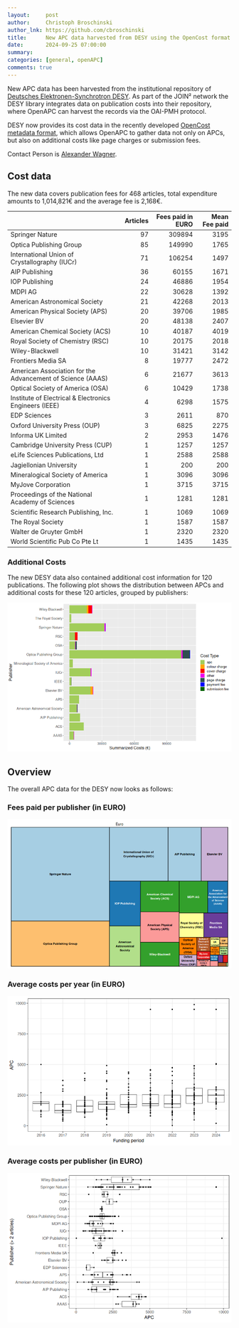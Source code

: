 ```yaml
---
layout:     post
author:     Christoph Broschinski
author_lnk: https://github.com/cbroschinski
title:      New APC data harvested from DESY using the OpenCost format
date:       2024-09-25 07:00:00
summary:    
categories: [general, openAPC]
comments: true
---
```





New APC data has been harvested from the institutional repository of [Deutsches Elektronen-Synchrotron DESY](https://www.desy.de/index_eng.html). As part of the JOIN² network the DESY library integrates data on publication costs into their repository, where OpenAPC can harvest the records via the OAI-PMH protocol.

DESY now provides its cost data in the recently developed [OpenCost metadata format](https://github.com/opencost-de/opencost), which allows OpenAPC to gather data not only on APCs, but also on additional costs like page charges or submission fees.

Contact Person is [Alexander Wagner](mailto:alexander.wagner@desy.de).

## Cost data



The new data covers publication fees for 468 articles, total expenditure amounts to 1,014,821€ and the average fee is 2,168€.



|                                                           | Articles| Fees paid in EURO| Mean Fee paid|
|:----------------------------------------------------------|--------:|-----------------:|-------------:|
|Springer Nature                                            |       97|            309894|          3195|
|Optica Publishing Group                                    |       85|            149990|          1765|
|International Union of Crystallography (IUCr)              |       71|            106254|          1497|
|AIP Publishing                                             |       36|             60155|          1671|
|IOP Publishing                                             |       24|             46886|          1954|
|MDPI AG                                                    |       22|             30628|          1392|
|American Astronomical Society                              |       21|             42268|          2013|
|American Physical Society (APS)                            |       20|             39706|          1985|
|Elsevier BV                                                |       20|             48138|          2407|
|American Chemical Society (ACS)                            |       10|             40187|          4019|
|Royal Society of Chemistry (RSC)                           |       10|             20175|          2018|
|Wiley-Blackwell                                            |       10|             31421|          3142|
|Frontiers Media SA                                         |        8|             19777|          2472|
|American Association for the Advancement of Science (AAAS) |        6|             21677|          3613|
|Optical Society of America (OSA)                           |        6|             10429|          1738|
|Institute of Electrical & Electronics Engineers (IEEE)     |        4|              6298|          1575|
|EDP Sciences                                               |        3|              2611|           870|
|Oxford University Press (OUP)                              |        3|              6825|          2275|
|Informa UK Limited                                         |        2|              2953|          1476|
|Cambridge University Press (CUP)                           |        1|              1257|          1257|
|eLife Sciences Publications, Ltd                           |        1|              2588|          2588|
|Jagiellonian University                                    |        1|               200|           200|
|Mineralogical Society of America                           |        1|              3096|          3096|
|MyJove Corporation                                         |        1|              3715|          3715|
|Proceedings of the National Academy of Sciences            |        1|              1281|          1281|
|Scientific Research Publishing, Inc.                       |        1|              1069|          1069|
|The Royal Society                                          |        1|              1587|          1587|
|Walter de Gruyter GmbH                                     |        1|              2320|          2320|
|World Scientific Pub Co Pte Lt                             |        1|              1435|          1435|



### Additional Costs



The new DESY data also contained additional cost information for 120 publications. The following plot shows the distribution between APCs and additional costs for these 120 articles, grouped by publishers:


![plot of chunk additional_costs_desy_2024_09_25_full](/figure/additional_costs_desy_2024_09_25_full-1.png)

## Overview

The overall APC data for the DESY now looks as follows:

### Fees paid per publisher (in EURO)

![plot of chunk tree_desy_2024_09_25_full](/figure/tree_desy_2024_09_25_full-1.png)

###  Average costs per year (in EURO)

![plot of chunk box_desy_2024_09_25_year_full](/figure/box_desy_2024_09_25_year_full-1.png)

###  Average costs per publisher (in EURO)

![plot of chunk box_desy_2024_09_25_publisher_full](/figure/box_desy_2024_09_25_publisher_full-1.png)
